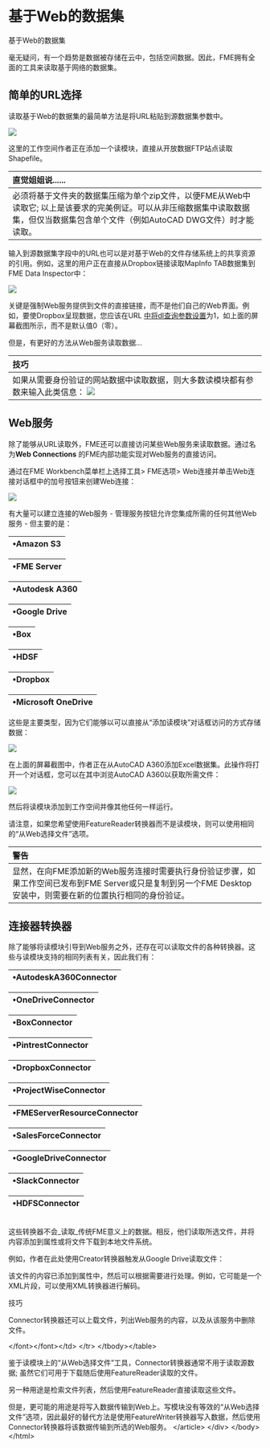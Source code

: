 # 基于Web的数据集

 基于Web的数据集

毫无疑问，有一个趋势是数据被存储在云中，包括空间数据。因此，FME拥有全面的工具来读取基于网络的数据集。

## 简单的URL选择

读取基于Web的数据集的最简单方法是将URL粘贴到源数据集参数中。

[![](../.gitbook/assets/img3.005.sourcedataasaurl.png)](https://github.com/safesoftware/FMETraining/blob/Desktop-Advanced-2018/DesktopAdvanced3AdvancedR%2BW/Images/Img3.005.SourceDataAsAURL.png)

这里的工作空间作者正在添加一个读模块，直接从开放数据FTP站点读取Shapefile。

|  直觉姐姐说...... |
| :--- |
|  必须将基于文件夹的数据集压缩为单个zip文件，以便FME从Web中读取它; 以上是该要求的完美例证。可以从非压缩数据集中读取数据集，但仅当数据集包含单个文件（例如AutoCAD DWG文件）时才能读取。 |

输入到源数据集字段中的URL也可以是对基于Web的文件存储系统上的共享资源的引用。例如，这里的用户正在直接从Dropbox链接读取MapInfo TAB数据集到FME Data Inspector中：

[![](../.gitbook/assets/img3.006.sourcedataasdropboxurl.png)](https://github.com/safesoftware/FMETraining/blob/Desktop-Advanced-2018/DesktopAdvanced3AdvancedR%2BW/Images/Img3.006.SourceDataAsDropboxURL.png)

关键是强制Web服务提供到文件的直接链接，而不是他们自己的Web界面。例如，要使Dropbox呈现数据，您应该在URL [中将dl查询参数设置](https://www.dropbox.com/en/help/201)为1，如上面的屏幕截图所示，而不是默认值0（零）。

但是，有更好的方法从Web服务读取数据...

|  技巧 |
| :--- |
|  如果从需要身份验证的网站数据中读取数据，则大多数读模块都有参数来输入此类信息：  [![](../.gitbook/assets/img3.007.urldataauthentication.png)](https://github.com/safesoftware/FMETraining/blob/Desktop-Advanced-2018/DesktopAdvanced3AdvancedR%2BW/Images/Img3.007.URLDataAuthentication.png) |

## Web服务

除了能够从URL读取外，FME还可以直接访问某些Web服务来读取数据。通过名为**Web Connections** 的FME内部功能实现对Web服务的直接访问。

通过在FME Workbench菜单栏上选择工具&gt; FME选项&gt; Web连接并单击Web连接对话框中的加号按钮来创建Web连接：

[![](../.gitbook/assets/img3.008.webconnectioncreation.png)](https://github.com/safesoftware/FMETraining/blob/Desktop-Advanced-2018/DesktopAdvanced3AdvancedR%2BW/Images/Img3.008.WebConnectionCreation.png)

有大量可以建立连接的Web服务 - 管理服务按钮允许您集成所需的任何其他Web服务 - 但主要的是：

| •Amazon S3 |
| :--- |


| •FME Server |
| :--- |


| •Autodesk A360 |
| :--- |


| •Google Drive |
| :--- |


| •Box |
| :--- |


| •HDSF |
| :--- |


| •Dropbox |
| :--- |


| •Microsoft OneDrive |
| :--- |


这些是主要类型，因为它们能够以可以直接从“添加读模块”对话框访问的方式存储数据：

[![](../.gitbook/assets/img3.009.webconnectionuse.png)](https://github.com/safesoftware/FMETraining/blob/Desktop-Advanced-2018/DesktopAdvanced3AdvancedR%2BW/Images/Img3.009.WebConnectionUse.png)

在上面的屏幕截图中，作者正在从AutoCAD A360添加Excel数据集。此操作将打开一个对话框，您可以在其中浏览AutoCAD A360以获取所需文件：

[![](../.gitbook/assets/img3.010.webconnectiona360excel.png)](https://github.com/safesoftware/FMETraining/blob/Desktop-Advanced-2018/DesktopAdvanced3AdvancedR%2BW/Images/Img3.010.WebConnectionA360Excel.png)

然后将读模块添加到工作空间并像其他任何一样运行。

请注意，如果您希望使用FeatureReader转换器而不是读模块，则可以使用相同的“从Web选择文件”选项。

|  警告 |
| :--- |
|  显然，在向FME添加新的Web服务连接时需要执行身份验证步骤，如果工作空间已发布到FME Server或只是复制到另一个FME Desktop安装中，则需要在新的位置执行相同的身份验证。 |

## 连接器转换器

除了能够将读模块引导到Web服务之外，还存在可以读取文件的各种转换器。这些与读模块支持的相同列表有关，因此我们有：

| •AutodeskA360Connector |
| :--- |


| •OneDriveConnector |
| :--- |


| •BoxConnector |
| :--- |


| •PintrestConnector |
| :--- |


| •DropboxConnector |
| :--- |


| •ProjectWiseConnector |
| :--- |


| •FMEServerResourceConnector |
| :--- |


| •SalesForceConnector |
| :--- |


| •GoogleDriveConnector |
| :--- |


| •SlackConnector |
| :--- |


| •HDFSConnector |
| :--- |


|  |
| :--- |


这些转换器不会_读取_传统FME意义上的数据。相反，他们读取所选文件，并将内容添加到属性或将文件下载到本地文件系统。

例如，作者在此处使用Creator转换器触发从Google Drive读取文件：

该文件的内容已添加到属性中，然后可以根据需要进行处理。例如，它可能是一个XML片段，可以使用XML转换器进行解码。

 技巧

Connector转换器还可以上载文件，列出Web服务的内容，以及从该服务中删除文件。

&lt;/font&gt;&lt;/font&gt;&lt;/td&gt; &lt;/tr&gt; &lt;/tbody&gt;&lt;/table&gt;

鉴于读模块上的“从Web选择文件”工具，Connector转换器通常不用于读取源数据; 虽然它们可用于下载随后使用FeatureReader读取的文件。

另一种用途是检索文件列表，然后使用FeatureReader直接读取这些文件。

但是，更可能的用途是将写入数据传输到Web上。写模块没有等效的“从Web选择文件”选项，因此最好的替代方法是使用FeatureWriter转换器写入数据，然后使用Connector转换器将该数据传输到所选的Web服务。 &lt;/article&gt; &lt;/div&gt; &lt;/body&gt;&lt;/html&gt;

